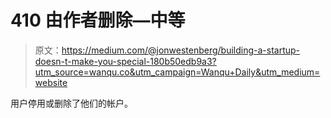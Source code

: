 # 410 由作者删除—中等

> 原文：<https://medium.com/@jonwestenberg/building-a-startup-doesn-t-make-you-special-180b50edb9a3?utm_source=wanqu.co&utm_campaign=Wanqu+Daily&utm_medium=website>

用户停用或删除了他们的帐户。